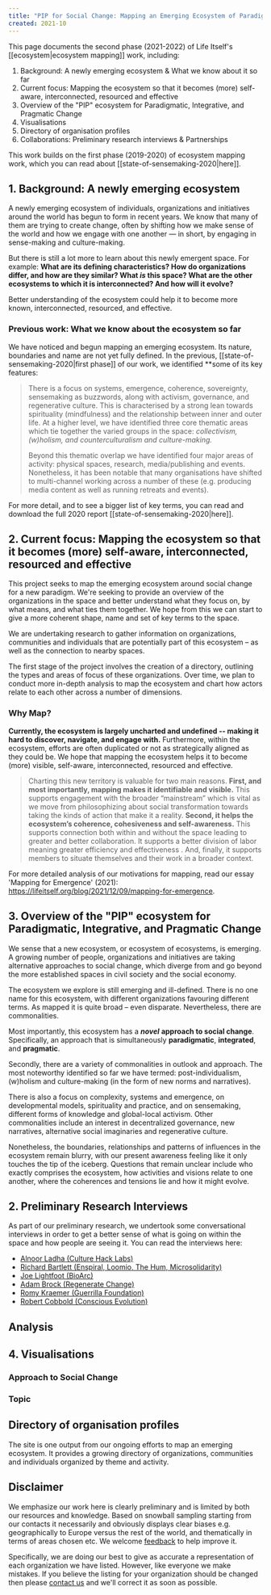 ```yaml
---
title: "PIP for Social Change: Mapping an Emerging Ecosystem of Paradigmatic, Integrative, and Pragmatic Change Agents"
created: 2021-10
---
```

This page documents the second phase (2021-2022) of Life Itself's [[ecosystem|ecosystem mapping]] work, including:

1. Background: A newly emerging ecosystem & What we know about it so far
2. Current focus: Mapping the ecosystem so that it becomes (more) self-aware, interconnected, resourced and effective
3. Overview of the "PIP" ecosystem for Paradigmatic, Integrative, and Pragmatic Change
4. Visualisations
5. Directory of organisation profiles
6. Collaborations: Preliminary research interviews & Partnerships

This work builds on the first phase (2019-2020) of ecosystem mapping work, which you can read about [[state-of-sensemaking-2020|here]]. 

## 1. Background: A newly emerging ecosystem

A newly emerging ecosystem of individuals, organizations and initiatives around the world has begun to form in recent years. We know that many of them are trying to create change, often by shifting how we make sense of the world and how we engage with one another — in short, by engaging in sense-making and culture-making.

But there is still a lot more to learn about this newly emergent space. For example: **What are its defining characteristics? How do organizations differ, and how are they similar? What _is_ this space? What are the other ecosystems to which it is interconnected? And how will it evolve?** 

Better understanding of the ecosystem could help it to become more known, interconnected, resourced, and effective.

### Previous work: What we know about the ecosystem so far

We have noticed and begun mapping an emerging ecosystem. Its nature, boundaries and name are not yet fully defined. In the previous, [[state-of-sensemaking-2020|first phase]] of our work, we identified **some of its key features: 

>There is a focus on systems, emergence, coherence, sovereignty, sensemaking as buzzwords, along with activism, governance, and regenerative culture. This is characterised by a strong lean towards spirituality (mindfulness) and the relationship between inner and outer life. At a higher level, we have identified three core thematic areas which tie together the varied groups in the space: _collectivism, (w)holism, and counterculturalism and culture-making._ 
>
>Beyond this thematic overlap we have identified four major areas of activity: physical spaces, research, media/publishing and events. Nonetheless, it has been notable that many organisations have shifted to multi-channel working across a number of these (e.g. producing media content as well as running retreats and events).

For more detail, and to see a bigger list of key terms, you can read and download the full 2020 report [[state-of-sensemaking-2020|here]].

## 2. Current focus: Mapping the ecosystem so that it becomes (more) self-aware, interconnected, resourced and effective

This project seeks to map the emerging ecosystem around social change for a new paradigm. We're seeking to provide an overview of the organizations in the space and better understand what they focus on, by what means, and what ties them together. We hope from this we can start to give a more coherent shape, name and set of key terms to the space.

We are undertaking research to gather information on organizations, communities and individuals that are potentially part of this ecosystem – as well as the connection to nearby spaces. 

The first stage of the project involves the creation of a directory, outlining the types and areas of focus of these organizations. Over time, we plan to conduct more in-depth analysis to map the ecosystem and chart how actors relate to each other across a number of dimensions.

### Why Map?

**Currently, the ecosystem is largely uncharted and undefined -- making it hard to discover, navigate, and engage with.** Furthermore, within the ecosystem, efforts are often duplicated or not as strategically aligned as they could be. We hope that mapping the ecosystem helps it to become (more) visible, self-aware, interconnected, resourced and effective.

>Charting this new territory is valuable for two main reasons. **First, and most importantly, mapping makes it identifiable and visible.** This supports engagement with the broader “mainstream” which is vital as we move from philosophizing about social transformation towards taking the kinds of action that make it a reality. **Second, it helps the ecosystem’s coherence, cohesiveness and self-awareness.** This supports connection both within and without the space leading to greater and better collaboration. It supports a better division of labor meaning greater efficiency and effectiveness . And, finally, it supports members to situate themselves and their work in a broader context.

For more detailed analysis of our motivations for mapping, read our essay 'Mapping for Emergence' (2021): https://lifeitself.org/blog/2021/12/09/mapping-for-emergence. 

## 3. Overview of the "PIP" ecosystem for Paradigmatic, Integrative, and Pragmatic Change

We sense that a new ecosystem, or ecosystem of ecosystems, is emerging. A growing number of people, organizations and initiatives are taking alternative approaches to social change, which diverge from and go beyond the more established spaces in civil society and the social economy.

The ecosystem we explore is still emerging and ill-defined. There is no one name for this ecosystem, with different organizations favouring different terms. As mapped it is quite broad – even disparate. Nevertheless, there are commonalities.

Most importantly, this ecosystem has a **_novel_** **approach to social change**. Specifically, an approach that is simultaneously **paradigmatic**, **integrated**, and **pragmatic**.

Secondly, there are a variety of commonalities in outlook and approach. The most noteworthy identified so far we have termed: post-individualism, (w)holism and culture-making (in the form of new norms and narratives).

There is also a focus on complexity, systems and emergence, on developmental models, spirituality and practice, and on sensemaking, different forms of knowledge and global-local activism. Other commonalities include an interest in decentralized governance, new narratives, alternative social imaginaries and regenerative culture.

Nonetheless, the boundaries, relationships and patterns of influences in the ecosystem remain blurry, with our present awareness feeling like it only touches the tip of the iceberg. Questions that remain unclear include who exactly comprises the ecosystem, how activities and visions relate to one another, where the coherences and tensions lie and how it might evolve.

## 2. Preliminary Research Interviews

As part of our preliminary research, we undertook some conversational interviews in order to get a better sense of what is going on within the space and how people are seeing it. You can read the interviews here: 

- [Alnoor Ladha (Culture Hack Labs)](https://lifeitself.org/blog/2021/07/13/ecosystem-mapping-conversation-4-with-alnoor-ladha)
- [Richard Bartlett (Enspiral, Loomio, The Hum, Microsolidarity)](https://lifeitself.org/blog/2021/07/02/richard-d-bartlett)
- [Joe Lightfoot (BioArc)](https://lifeitself.org/blog/2021/06/15/joe-lightfoot)
- [Adam Brock (Regenerate Change)](https://lifeitself.org/blog/2021/07/28/adam-brock-regenerate-change)
- [Romy Kraemer (Guerrilla Foundation)](https://lifeitself.org/blog/2021/07/20/romy-kraemer-guerrilla-foundation)
- [Robert Cobbold (Conscious Evolution)](https://lifeitself.org/blog/2021/06/23/conscious-evolution-robert-cobbold)

## Analysis

## 4. Visualisations

### Approach to Social Change

### Topic



## Directory of organisation profiles

The site is one output from our ongoing efforts to map an emerging ecosystem. It provides a growing directory of organizations, communities and individuals organized by theme and activity.



## Disclaimer

We emphasize our work here is clearly preliminary and is limited by both our resources and knowledge. Based on snowball sampling starting from our contacts it necessarily and obviously displays clear biases e.g. geographically to Europe versus the rest of the world, and thematically in terms of areas chosen etc. We welcome [feedback](https://lifeitself.org/contact) to help improve it.

Specifically, we are doing our best to give as accurate a representation of each organization we have listed. However, like everyone we make mistakes. If you believe the listing for your organization should be changed then please [contact us](https://lifeitself.org/contact) and we'll correct it as soon as possible.